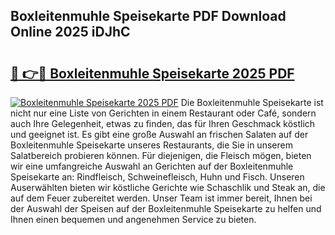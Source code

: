 ## Boxleitenmuhle Speisekarte PDF Download Online 2025 iDJhC

# <h2><a href="http://gce2fah.nevu.top/?p=Boxleitenmuhle+Speisekarte">🔗 👉🔴 Boxleitenmuhle Speisekarte 2025 PDF</a></h2>

[![Boxleitenmuhle Speisekarte 2025 PDF](https://i.imgur.com/dBaPXMq.png)](http://gce2fah.nevu.top/?p=Boxleitenmuhle+Speisekarte)
Die Boxleitenmuhle Speisekarte ist nicht nur eine Liste von Gerichten in einem Restaurant oder Café, sondern auch Ihre Gelegenheit, etwas zu finden, das für Ihren Geschmack köstlich und geeignet ist. Es gibt eine große Auswahl an frischen Salaten auf der Boxleitenmuhle Speisekarte unseres Restaurants, die Sie in unserem Salatbereich probieren können. Für diejenigen, die Fleisch mögen, bieten wir eine umfangreiche Auswahl an Gerichten auf der Boxleitenmuhle Speisekarte an: Rindfleisch, Schweinefleisch, Huhn und Fisch. Unseren Auserwählten bieten wir köstliche Gerichte wie Schaschlik und Steak an, die auf dem Feuer zubereitet werden. Unser Team ist immer bereit, Ihnen bei der Auswahl der Speisen auf der Boxleitenmuhle Speisekarte zu helfen und Ihnen einen bequemen und angenehmen Service zu bieten.
